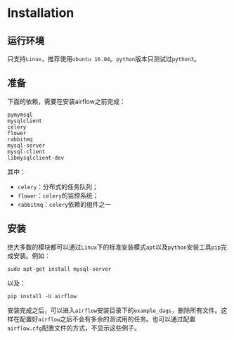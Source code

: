 # Installation

## 运行环境

只支持``Linux``，推荐使用``ubuntu 16.04``。``python``版本只测试过``python3``。

## 准备

下面的依赖，需要在安装airflow之前完成：

```
pymymsql
mysqlclient
celery
flower
rabbitmq
mysql-server
mysql-client
libmysqlclient-dev
```

其中：

* ``celery``：分布式的任务队列；
* ``flower``：``celery``的监控系统；
* ``rabbitmq``：``celery``依赖的组件之一

## 安装

绝大多数的模块都可以通过``Linux``下的标准安装模式``apt``以及``python``安装工具``pip``完成安装。例如：

```
sudo apt-get install mysql-server
```

以及：

```
pip install -U airflow
```

安装完成之后，可以进入``airflow``安装目录下的``example_dags``，删除所有文件。这样在配置好``airflow``之后不会有多余的测试用的任务。也可以通过配置``airflow.cfg``配置文件的方式，不显示这些例子。

